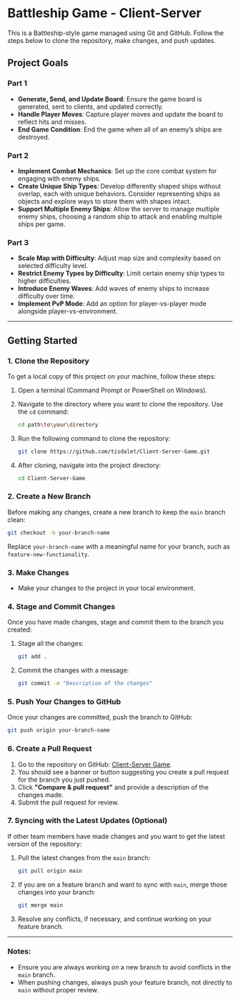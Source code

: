 # Battleship Game - Client-Server

This is a Battleship-style game managed using Git and GitHub. Follow the steps below to clone the repository, make changes, and push updates.

## Project Goals

### Part 1
- **Generate, Send, and Update Board**: Ensure the game board is generated, sent to clients, and updated correctly.
- **Handle Player Moves**: Capture player moves and update the board to reflect hits and misses.
- **End Game Condition**: End the game when all of an enemy’s ships are destroyed.

### Part 2
- **Implement Combat Mechanics**: Set up the core combat system for engaging with enemy ships.
- **Create Unique Ship Types**: Develop differently shaped ships without overlap, each with unique behaviors. Consider representing ships as objects and explore ways to store them with shapes intact.
- **Support Multiple Enemy Ships**: Allow the server to manage multiple enemy ships, choosing a random ship to attack and enabling multiple ships per game.

### Part 3
- **Scale Map with Difficulty**: Adjust map size and complexity based on selected difficulty level.
- **Restrict Enemy Types by Difficulty**: Limit certain enemy ship types to higher difficulties.
- **Introduce Enemy Waves**: Add waves of enemy ships to increase difficulty over time.
- **Implement PvP Mode**: Add an option for player-vs-player mode alongside player-vs-environment.

---

## Getting Started

### 1. Clone the Repository

To get a local copy of this project on your machine, follow these steps:

1. Open a terminal (Command Prompt or PowerShell on Windows).
2. Navigate to the directory where you want to clone the repository. Use the `cd` command:

   ```bash
   cd path\to\your\directory
   ```

3. Run the following command to clone the repository:

   ```bash
   git clone https://github.com/tisdalet/Client-Server-Game.git
   ```

4. After cloning, navigate into the project directory:

   ```bash
   cd Client-Server-Game
   ```

### 2. Create a New Branch

Before making any changes, create a new branch to keep the `main` branch clean:

```bash
git checkout -b your-branch-name
```

Replace `your-branch-name` with a meaningful name for your branch, such as `feature-new-functionality`.

### 3. Make Changes

- Make your changes to the project in your local environment.

### 4. Stage and Commit Changes

Once you have made changes, stage and commit them to the branch you created:

1. Stage all the changes:

   ```bash
   git add .
   ```

2. Commit the changes with a message:

   ```bash
   git commit -m "Description of the changes"
   ```

### 5. Push Your Changes to GitHub

Once your changes are committed, push the branch to GitHub:

```bash
git push origin your-branch-name
```

### 6. Create a Pull Request

1. Go to the repository on GitHub: [Client-Server Game](https://github.com/tisdalet/Client-Server-Game).
2. You should see a banner or button suggesting you create a pull request for the branch you just pushed.
3. Click **"Compare & pull request"** and provide a description of the changes made.
4. Submit the pull request for review.

### 7. Syncing with the Latest Updates (Optional)

If other team members have made changes and you want to get the latest version of the repository:

1. Pull the latest changes from the `main` branch:

   ```bash
   git pull origin main
   ```

2. If you are on a feature branch and want to sync with `main`, merge those changes into your branch:

   ```bash
   git merge main
   ```

3. Resolve any conflicts, if necessary, and continue working on your feature branch.

---

### Notes:
- Ensure you are always working on a new branch to avoid conflicts in the `main` branch.
- When pushing changes, always push your feature branch, not directly to `main` without proper review.
